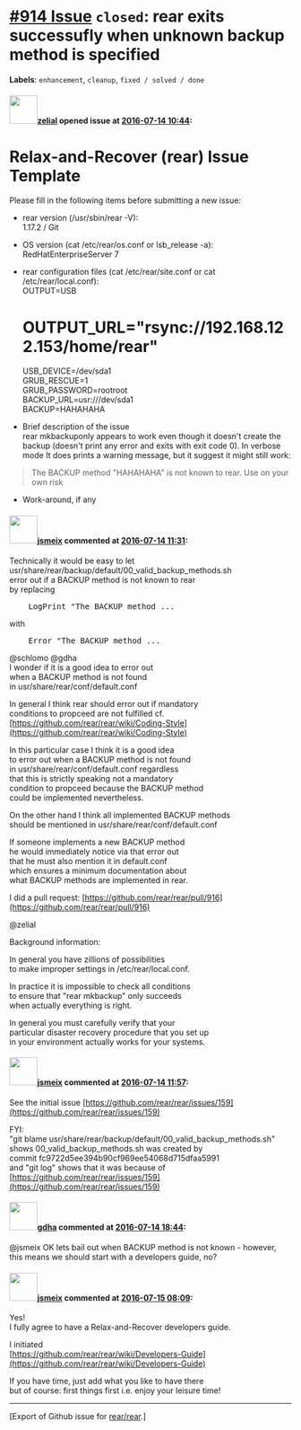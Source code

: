 [\#914 Issue](https://github.com/rear/rear/issues/914) `closed`: rear exits successufly when unknown backup method is specified
===============================================================================================================================

**Labels**: `enhancement`, `cleanup`, `fixed / solved / done`

#### <img src="https://avatars.githubusercontent.com/u/3371444?u=297c31eb74dcdde7d2c9809523c901a796bcab1b&v=4" width="50">[zelial](https://github.com/zelial) opened issue at [2016-07-14 10:44](https://github.com/rear/rear/issues/914):

Relax-and-Recover (rear) Issue Template
=======================================

Please fill in the following items before submitting a new issue:

-   rear version (/usr/sbin/rear -V):  
    1.17.2 / Git

-   OS version (cat /etc/rear/os.conf or lsb\_release -a):  
    RedHatEnterpriseServer 7

-   rear configuration files (cat /etc/rear/site.conf or cat
    /etc/rear/local.conf):  
    OUTPUT=USB

    OUTPUT\_URL="rsync://192.168.122.153/home/rear"
    ===============================================

    USB\_DEVICE=/dev/sda1  
    GRUB\_RESCUE=1  
    GRUB\_PASSWORD=rootroot  
    BACKUP\_URL=usr:///dev/sda1  
    BACKUP=HAHAHAHA

-   Brief description of the issue  
    rear mkbackuponly appears to work even though it doesn't create the
    backup (doesn't print any error and exits with exit code 0). In
    verbose mode It does prints a warning message, but it suggest it
    might still work:

> The BACKUP method "HAHAHAHA" is not known to rear. Use on your own
> risk

-   Work-around, if any

#### <img src="https://avatars.githubusercontent.com/u/1788608?u=925fc54e2ce01551392622446ece427f51e2f0ce&v=4" width="50">[jsmeix](https://github.com/jsmeix) commented at [2016-07-14 11:31](https://github.com/rear/rear/issues/914#issuecomment-232639697):

Technically it would be easy to let  
usr/share/rear/backup/default/00\_valid\_backup\_methods.sh  
error out if a BACKUP method is not known to rear  
by replacing

<pre>
    LogPrint "The BACKUP method ...
</pre>

with

<pre>
    Error "The BACKUP method ...
</pre>

@schlomo @gdha  
I wonder if it is a good idea to error out  
when a BACKUP method is not found  
in usr/share/rear/conf/default.conf

In general I think rear should error out if mandatory  
conditions to propceed are not fulfilled cf.  
[https://github.com/rear/rear/wiki/Coding-Style](https://github.com/rear/rear/wiki/Coding-Style)

In this particular case I think it is a good idea  
to error out when a BACKUP method is not found  
in usr/share/rear/conf/default.conf regardless  
that this is strictly speaking not a mandatory  
condition to propceed because the BACKUP method  
could be implemented nevertheless.

On the other hand I think all implemented BACKUP methods  
should be mentioned in usr/share/rear/conf/default.conf

If someone implements a new BACKUP method  
he would immediately notice via that error out  
that he must also mention it in default.conf  
which ensures a minimum documentation about  
what BACKUP methods are implemented in rear.

I did a pull request:
[https://github.com/rear/rear/pull/916](https://github.com/rear/rear/pull/916)

@zelial

Background information:

In general you have zillions of possibilities  
to make improper settings in /etc/rear/local.conf.

In practice it is impossible to check all conditions  
to ensure that "rear mkbackup" only succeeds  
when actually everything is right.

In general you must carefully verify that your  
particular disaster recovery procedure that you set up  
in your environment actually works for your systems.

#### <img src="https://avatars.githubusercontent.com/u/1788608?u=925fc54e2ce01551392622446ece427f51e2f0ce&v=4" width="50">[jsmeix](https://github.com/jsmeix) commented at [2016-07-14 11:57](https://github.com/rear/rear/issues/914#issuecomment-232645130):

See the initial issue
[https://github.com/rear/rear/issues/159](https://github.com/rear/rear/issues/159)

FYI:  
"git blame
usr/share/rear/backup/default/00\_valid\_backup\_methods.sh"  
shows 00\_valid\_backup\_methods.sh was created by  
commit fc9722d5ee394b90cf969ee54068d715dfaa5991  
and "git log" shows that it was because of
[https://github.com/rear/rear/issues/159](https://github.com/rear/rear/issues/159)

#### <img src="https://avatars.githubusercontent.com/u/888633?u=cdaeb31efcc0048d3619651aa18dd4b76e636b21&v=4" width="50">[gdha](https://github.com/gdha) commented at [2016-07-14 18:44](https://github.com/rear/rear/issues/914#issuecomment-232755869):

@jsmeix OK lets bail out when BACKUP method is not known - however, this
means we should start with a developers guide, no?

#### <img src="https://avatars.githubusercontent.com/u/1788608?u=925fc54e2ce01551392622446ece427f51e2f0ce&v=4" width="50">[jsmeix](https://github.com/jsmeix) commented at [2016-07-15 08:09](https://github.com/rear/rear/issues/914#issuecomment-232889750):

Yes!  
I fully agree to have a Relax-and-Recover developers guide.

I initiated  
[https://github.com/rear/rear/wiki/Developers-Guide](https://github.com/rear/rear/wiki/Developers-Guide)

If you have time, just add what you like to have there  
but of course: first things first i.e. enjoy your leisure time!

------------------------------------------------------------------------

\[Export of Github issue for
[rear/rear](https://github.com/rear/rear).\]
